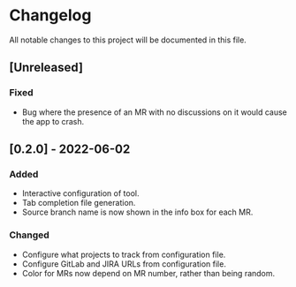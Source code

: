 # Changelog

All notable changes to this project will be documented in this file.

## [Unreleased]

### Fixed

- Bug where the presence of an MR with no discussions on it would cause
  the app to crash.

## [0.2.0] - 2022-06-02

### Added

- Interactive configuration of tool.
- Tab completion file generation.
- Source branch name is now shown in the info box for each MR.

### Changed

- Configure what projects to track from configuration file.
- Configure GitLab and JIRA URLs from configuration file.
- Color for MRs now depend on MR number, rather than being random.
